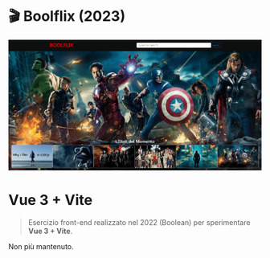 # 🎬 Boolflix (2023)

<img src="src/assets/images/boolflix.png">

# Vue 3 + Vite

> Esercizio front-end realizzato nel 2022 (Boolean) per sperimentare **Vue 3 + Vite**.

Non più mantenuto.
